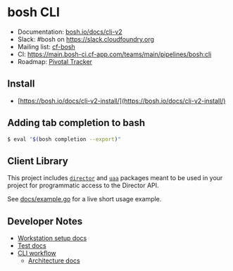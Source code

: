 # bosh CLI

* Documentation: [bosh.io/docs/cli-v2](https://bosh.io/docs/cli-v2.html)
* Slack: #bosh on <https://slack.cloudfoundry.org>
* Mailing list: [cf-bosh](https://lists.cloudfoundry.org/pipermail/cf-bosh)
* CI: <https://main.bosh-ci.cf-app.com/teams/main/pipelines/bosh:cli>
* Roadmap: [Pivotal Tracker](https://www.pivotaltracker.com/n/projects/956238)

## Install

- [https://bosh.io/docs/cli-v2-install/](https://bosh.io/docs/cli-v2-install/)

## Adding tab completion to bash

```sh
$ eval "$(bosh completion --export)"
```

## Client Library

This project includes [`director`](director/interfaces.go) and [`uaa`](uaa/interfaces.go) packages meant to be used in your project for programmatic access to the Director API.

See [docs/example.go](docs/example.go) for a live short usage example.

## Developer Notes

- [Workstation setup docs](docs/build.md)
- [Test docs](docs/test.md)
- [CLI workflow](docs/cli_workflow.md)
  - [Architecture docs](docs/architecture.md)
